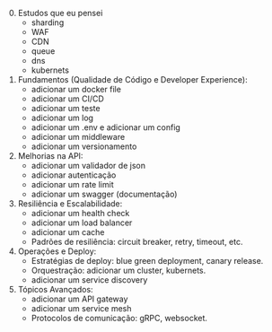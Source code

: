 0. Estudos que eu pensei
    - sharding
    - WAF
    - CDN
    - queue
    - dns
    - kubernets
1. Fundamentos (Qualidade de Código e Developer Experience):
    - adicionar um docker file
    - adicionar um CI/CD
    - adicionar um teste
    - adicionar um log
    - adicionar um .env e adicionar um config
    - adicionar um middleware
    - adicionar um versionamento
2. Melhorias na API:
    - adicionar um validador de json
    - adicionar autenticação
    - adicionar um rate limit
    - adicionar um swagger (documentação)
3. Resiliência e Escalabilidade:
    - adicionar um health check
    - adicionar um load balancer
    - adicionar um cache
    - Padrões de resiliência: circuit breaker, retry, timeout, etc.
4. Operações e Deploy:
    - Estratégias de deploy: blue green deployment, canary release.
    - Orquestração: adicionar um cluster, kubernets.
    - adicionar um service discovery
5. Tópicos Avançados:
    - adicionar um API gateway
    - adicionar um service mesh
    - Protocolos de comunicação: gRPC, websocket.